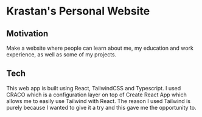 # Krastan's Personal Website

## Motivation

Make a website where people can learn about me, my education and work experience, as well as some of my projects.

## Tech

This web app is built using React, TailwindCSS and Typescript. I used CRACO which is a configuration layer on top of Create React App which allows me to easily use Tailwind with React. The reason I used Tailwind is purely because I wanted to give it a try and this gave me the opportunity to.  
